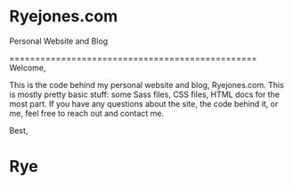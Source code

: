 # Ryejones.com
Personal Website and Blog

================================================
Welcome,

This is the code behind my personal website and blog, Ryejones.com.
This is mostly pretty basic stuff: some Sass files, CSS files, HTML docs for the most part.
If you have any questions about the site, the code behind it, or me, feel free to reach out and contact me.

Best,

Rye
================================================
